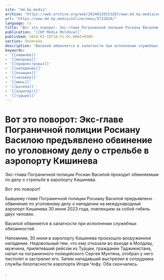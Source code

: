 ```yaml
---
site: "md.kp.media"
archive: "https://web.archive.org/web/20240320153207/www.md.kp.media/online/news/5722820/"
url: "https://www.md.kp.media/online/news/5722820/"
language: ru
title: "Вот это поворот: Экс-главе Пограничной полиции Росиану Василою предъявлено обвинение по уголовному делу о стрельбе в аэропорту Кишинева"
publication: '[[KP Media Moldova]]'
published: 2024-03-18T18:51:02.000Z+0300
section: Политика
description: "Василой обвиняется в халатности при исполнении служебных обязанностей"
keywords:
- '[[кишинёв]]'
- '[[молдова]]'
- '[[приднестровье]]'
- '[[нападение]]'
- '[[полиция]]'
- '[[человек]]'
- '[[июнь]]'
- '[[васила]]'
- '[[аэропорт]]'
- '[[турция]]'
---
```


# Вот это поворот: Экс-главе Пограничной полиции Росиану Василою предъявлено обвинение по уголовному делу о стрельбе в аэропорту Кишинева

Экс-глава Пограничной полиции Росиан Василой проходит обвиняемым по делу о стрельбе в аэропорту Кишинева.

Вот это поворот!

Бывшему главе Пограничной полиции Росиану Василой предъявлено обвинение по уголовному делу о нападении на международный аэропорт Кишинева 30 июня 2023 года, повлекшем за собой гибель двух человек.

Василой обвиняется в халатности при исполнении служебных обязанностей.

Напомним, 30 июня в аэропорту Кишинева произошло вооруженное нападение. Недовольный тем, что ему отказали во въезде в Молдову, мужчина, прилетевший рейсом из Турции, гражданин Таджикистана, напал на пограничного полицейского Сергея Мунтяна, отобрал у него пистолет и застрелил его. Затем нападавший выстрелил в сотрудника службы безопасности аэропорта Игоря Чофу. Оба скончались.

.